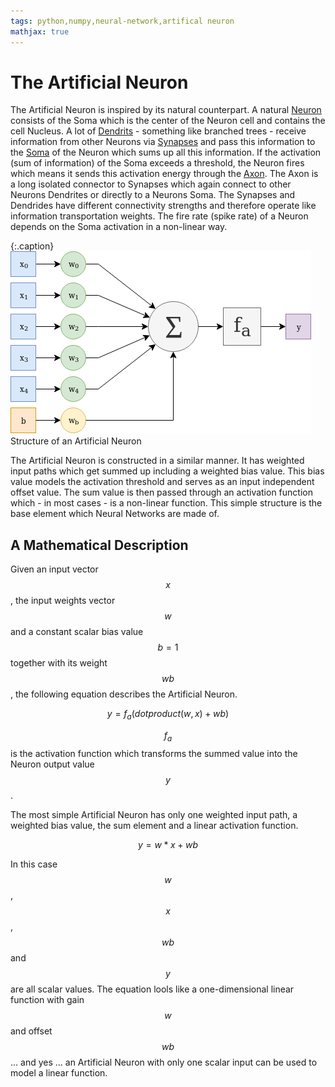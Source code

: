 ```yaml
---
tags: python,numpy,neural-network,artifical neuron
mathjax: true
---
```

# The Artificial Neuron

The Artificial Neuron is inspired by its natural counterpart.
A natural [Neuron](https://en.wikipedia.org/wiki/Neuron) consists of the Soma which is the center of the Neuron cell and contains the cell Nucleus.
A lot of [Dendrits](https://en.wikipedia.org/wiki/Dendrite) - something like branched trees - receive information from other Neurons via [Synapses](https://en.wikipedia.org/wiki/Synapse) and pass this information to the [Soma](https://en.wikipedia.org/wiki/Soma_(biology)) of the Neuron which sums up all this information.
If the activation (sum of information) of the Soma exceeds a threshold, the Neuron fires which means it sends this activation energy through the [Axon](https://en.wikipedia.org/wiki/Axon).
The Axon is a long isolated connector to Synapses which again connect to other Neurons Dendrites or directly to a Neurons Soma.
The Synapses and Dendrides have different connectivity strengths and therefore operate like information transportation weights.
The fire rate (spike rate) of a Neuron depends on the Soma activation in a non-linear way.

{:.caption}
![artificial neuron structure](/assets/images/artificial_neuron.png)
Structure of an Artificial Neuron

The Artificial Neuron is constructed in a similar manner.
It has weighted input paths which get summed up including a weighted bias value.
This bias value models the activation threshold and serves as an input independent offset value.
The sum value is then passed through an activation function which - in most cases - is a non-linear function.
This simple structure is the base element which Neural Networks are made of.

## A Mathematical Description

Given an input vector $$x$$, the input weights vector $$w$$ and a constant scalar bias value $$b = 1$$ together with its weight $$wb$$, the following equation describes the Artificial Neuron.

$$y = f_a(dotproduct(w, x) + wb)$$

$$f_a$$ is the activation function which transforms the summed value into the Neuron output value $$y$$.

The most simple Artificial Neuron has only one weighted input path, a weighted bias value, the sum element and a linear activation function.

$$y = w * x + wb$$

In this case $$w$$, $$x$$, $$wb$$ and $$y$$ are all scalar values.
The equation lools like a one-dimensional linear function with gain $$w$$ and offset $$wb$$ ... and yes ... an Artificial Neuron with only one scalar input can be used to model a linear function.

